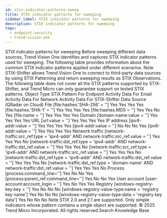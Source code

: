 ```yaml
---
id: stix-indicator-patterns-sweep
title: STIX indicator patterns for sweeping
sidebar_label: STIX indicator patterns for sweeping
description: STIX indicator patterns for sweeping
tags:
  - endpoint-security
  - trend-vision-one
---
```


 STIX indicator patterns for sweeping Before sweeping different data sources, Trend Vision One identifies and captures STIX indicator patterns used for sweeping. The following table provides information about the common STIX indicator patterns applied under different scenarios. Note STIX-Shifter allows Trend Vision One to connect to third-party data sources by using STIX Patterning and return sweeping results as STIX Observations. The following table does not cover all the STIX patterns supported by STIX-Shifter, and Trend Micro can only guarantee support on tested STIX patterns. Object Type STIX Pattern For Endpoint Activity Data For Email Activity Data For Network Activity Data For STIX-Shifter Data Source (QRadar on Cloud) File [file:hashes.'SHA-256' = '<SHA256 value>'] Yes Yes Yes Yes [file:hashes.'SHA-1' = '<SHA1 value>'] Yes Yes Yes Yes [file:hashes.MD5 = '<md5 value>'] Yes Yes No Yes [file:name = '<file name string>'] Yes Yes Yes Yes Domain [domain-name:value = '<domain name string>'] Yes Yes Yes Yes URL [url:value = '<url string>'] Yes Yes Yes Yes IP address [ipv4-addr:value = '<ip address>'] Yes Yes Yes Yes [ipv4-addr:value = '<ip cidr>'] No No No Yes [ipv6-addr:value = '<ip address>'] Yes Yes Yes Yes Network traffic [network-traffic:src_ref.type = 'ipv4-addr' AND network-traffic:src_ref.value = '<ip address>'] Yes Yes Yes No [network-traffic:dst_ref.type = 'ipv4-addr' AND network-traffic:dst_ref.value = '<ip address>'] Yes Yes Yes No [network-traffic:src_ref.type = 'ipv6-addr' AND network-traffic:src_ref.value = '<ip address>'] Yes Yes Yes No [network-traffic:dst_ref.type = 'ipv6-addr' AND network-traffic:dst_ref.value = '<ip address>'] Yes Yes Yes No [network-traffic:dst_ref.type = 'domain-name' AND network-traffic:dst_ref.value = '<domain name string>'] Yes Yes Yes No Process [process:command_line='<command line string>'] Yes No No Yes [process:parent_ref.command_line='<command line string>'] Yes No No Yes User account [user-account:account_login = '<account name>'] Yes No Yes Yes Registry [windows-registry-key:key = '<registry key path>'] Yes No No No [windows-registry-value-type:name = 'registry key name'] Yes No No No [windows-registry-value-type:data = 'registry key data'] Yes No No No Note STIX 2.0 and 2.1 are supported. Only simple indicators whose pattern contains a single object are supported. © 2025 Trend Micro Incorporated. All rights reserved.Search Knowledge Base